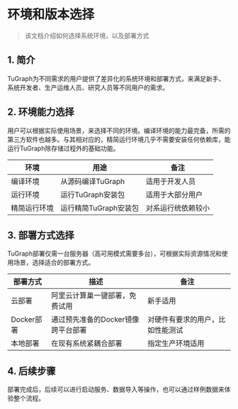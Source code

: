 # 环境和版本选择

> 该文档介绍如何选择系统环境，以及部署方式

## 1. 简介

TuGraph为不同需求的用户提供了差异化的系统环境和部署方式，来满足新手、系统开发者、生产运维人员、研究人员等不同用户的需求。

## 2. 环境能力选择

用户可以根据实际使用场景，来选择不同的环境。编译环境的能力最完备，所需的第三方软件也越多。与其相对应的，精简运行环境几乎不需要安装任何依赖库，能运行TuGraph除存储过程外的基础功能。

| 环境     | 用途             | 备注        |
|--------|----------------|-----------|
| 编译环境   | 从源码编译TuGraph   | 适用于开发人员   |
| 运行环境   | 运行TuGraph安装包   | 适用于大部分用户  |
| 精简运行环境 | 运行精简TuGraph安装包 | 对系运行统依赖较小 |


## 3. 部署方式选择

TuGraph部署仅需一台服务器（高可用模式需要多台），可根据实际资源情况和使用场景，选择适合的部署方式。

| 部署方式     | 描述                   | 备注                                                                                   |
|----------|----------------------|--------------------------------------------------------------------------------------|
| 云部署      | 阿里云计算巢一键部署，免费试用      | 新手适用            |
| Docker部署 | 通过预先准备的Docker镜像跨平台部署 | 对硬件有要求的用户，比如性能测试 |
| 本地部署     | 在现有系统紧耦合部署           | 指定生产环境适用 |

## 4. 后续步骤

部署完成后，后续可以进行启动服务、数据导入等操作，也可以通过样例数据来体验整个流程。